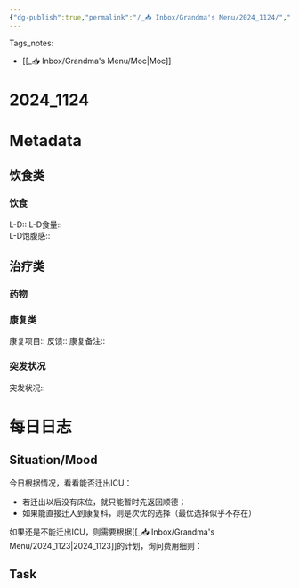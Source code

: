 ```yaml
---
{"dg-publish":true,"permalink":"/_📥 Inbox/Grandma's Menu/2024_1124/","tags":["🏥"]}
---
```


 Tags_notes:
 -  [[_📥 Inbox/Grandma's Menu/Moc\|Moc]]
# 2024_1124
# Metadata
## 饮食类
### 饮食
L-D::
L-D食量::  
L-D饱腹感::
## 治疗类
### 药物

### 康复类
康复项目::
反馈:: 
康复备注::
### 突发状况
突发状况::
# 每日日志
## Situation/Mood
今日根据情况，看看能否迁出ICU：
- 若迁出以后没有床位，就只能暂时先返回顺德；
- 如果能直接迁入到康复科，则是次优的选择（最优选择似乎不存在）

如果还是不能迁出ICU，则需要根据[[_📥 Inbox/Grandma's Menu/2024_1123\|2024_1123]]的计划，询问费用细则：



## Task
